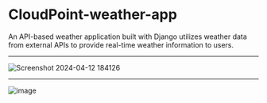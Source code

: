 # CloudPoint-weather-app
An API-based weather application built with Django utilizes weather data from external APIs to provide real-time weather information to users.

----------------

![Screenshot 2024-04-12 184126](https://github.com/sejalkoli/CloudPoint-weather-app/assets/116626091/219a853b-e206-4d58-9395-21f12e58148d)

-------------

![image](https://github.com/sejalkoli/CloudPoint-weather-app/assets/116626091/173cb525-13fc-4d66-a43d-7d7209f4ae1a)

